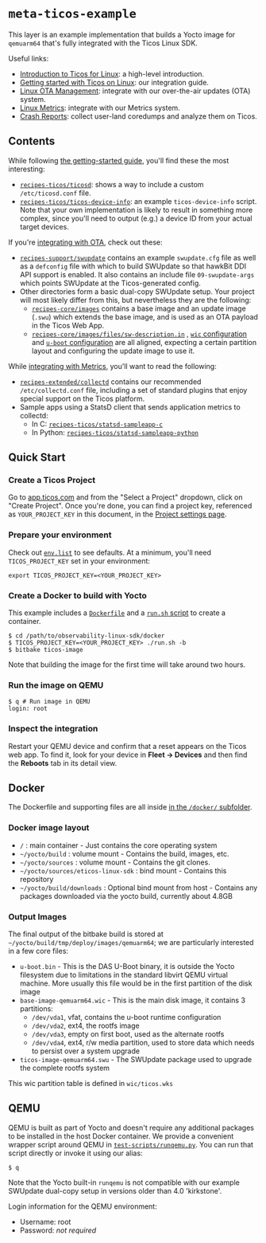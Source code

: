 # `meta-ticos-example`

This layer is an example implementation that builds a Yocto image for
`qemuarm64` that's fully integrated with the Ticos Linux SDK.

Useful links:

- [Introduction to Ticos for Linux][docs-linux-introduction]: a high-level
  introduction.
- [Getting started with Ticos on Linux][docs-linux-getting-started]: our
  integration guide.
- [Linux OTA Management][docs-linux-ota]: integrate with our over-the-air
  updates (OTA) system.
- [Linux Metrics][docs-linux-metrics]: integrate with our Metrics system.
- [Crash Reports][docs-linux-coredumps]: collect user-land coredumps and analyze
  them on Ticos.

## Contents

While following [the getting-started guide][docs-linux-getting-started], you'll
find these the most interesting:

- [`recipes-ticos/ticosd`](recipes-ticos/ticosd): shows a way to
  include a custom `/etc/ticosd.conf` file.
- [`recipes-ticos/ticos-device-info`](recipes-ticos/ticos-device-info):
  an example `ticos-device-info` script. Note that your own implementation is
  likely to result in something more complex, since you'll need to output (e.g.)
  a device ID from your actual target devices.

If you're [integrating with OTA][docs-linux-ota], check out these:

- [`recipes-support/swupdate`](recipes-support/swupdate) contains an example
  `swupdate.cfg` file as well as a `defconfig` file with which to build SWUpdate
  so that hawkBit DDI API support is enabled. It also contains an include file
  `09-swupdate-args` which points SWUpdate at the Ticos-generated config.
- Other directories form a basic dual-copy SWUpdate setup. Your project will
  most likely differ from this, but nevertheless they are the following:
  - [`recipes-core/images`](recipes-core/images) contains a base image and an
    update image (`.swu`) which extends the base image, and is used as an OTA
    payload in the Ticos Web App.
  - [`recipes-core/images/files/sw-description.in`](recipes-core/images/files/sw-description.in)
    , [`wic` configuration](wic) and
    [`u-boot` configuration](recipes-bsp/u-boot) are all aligned, expecting a
    certain partition layout and configuring the update image to use it.

While [integrating with Metrics][docs-linux-metrics], you'll want to read the
following:

- [`recipes-extended/collectd`](recipes-extended/collectd) contains our
  recommended `/etc/collectd.conf` file, including a set of standard plugins
  that enjoy special support on the Ticos platform.
- Sample apps using a StatsD client that sends application metrics to collectd:
  - In C:
    [`recipes-ticos/statsd-sampleapp-c`](recipes-ticos/statsd-sampleapp-c)
  - In Python:
    [`recipes-ticos/statsd-sampleapp-python`](recipes-ticos/statsd-sampleapp-python)

## Quick Start

### Create a Ticos Project

Go to [app.ticos.com](https://app.ticos.com) and from the "Select a
Project" dropdown, click on "Create Project". Once you're done, you can find a
project key, referenced as `YOUR_PROJECT_KEY` in this document, in the
[Project settings page](https://app.ticos.com/organizations/-/projects/-/settings).

### Prepare your environment

Check out [`env.list`](/docker/env.list) to see defaults. At a minimum, you'll
need `TICOS_PROJECT_KEY` set in your environment:

```shell
export TICOS_PROJECT_KEY=<YOUR_PROJECT_KEY>
```

### Create a Docker to build with Yocto

This example includes a [`Dockerfile`](/docker/Dockerfile) and a
[`run.sh` script](/docker/run.sh) to create a container.

```shell
$ cd /path/to/observability-linux-sdk/docker
$ TICOS_PROJECT_KEY=<YOUR_PROJECT_KEY> ./run.sh -b
$ bitbake ticos-image
```

Note that building the image for the first time will take around two hours.

### Run the image on QEMU

```shell
$ q # Run image in QEMU
login: root
```

### Inspect the integration

Restart your QEMU device and confirm that a reset appears on the Ticos web
app. To find it, look for your device in **Fleet -> Devices** and then find the
**Reboots** tab in its detail view.

## Docker

The Dockerfile and supporting files are all inside
[in the `/docker/` subfolder](/docker/).

### Docker image layout

- `/` : main container - Just contains the core operating system
- `~/yocto/build` : volume mount - Contains the build, images, etc.
- `~/yocto/sources` : volume mount - Contains the git clones.
- `~/yocto/sources/eticos-linux-sdk` : bind mount - Contains this repository
- `~/yocto/build/downloads` : Optional bind mount from host - Contains any
  packages downloaded via the yocto build, currently about 4.8GB

### Output Images

The final output of the bitbake build is stored at
`~/yocto/build/tmp/deploy/images/qemuarm64`; we are particularly interested in a
few core files:

- `u-boot.bin` - This is the DAS U-Boot binary, it is outside the Yocto
  filesystem due to limitations in the standard libvirt QEMU virtual machine.
  More usually this file would be in the first partition of the disk image
- `base-image-qemuarm64.wic` - This is the main disk image, it contains 3
  partitions:
  - `/dev/vda1`, vfat, contains the u-boot runtime configuration
  - `/dev/vda2`, ext4, the rootfs image
  - `/dev/vda3`, empty on first boot, used as the alternate rootfs
  - `/dev/vda4`, ext4, r/w media partition, used to store data which needs to
    persist over a system upgrade
- `ticos-image-qemuarm64.swu` - The SWUpdate package used to upgrade the
  complete rootfs system

This wic partition table is defined in `wic/ticos.wks`

## QEMU

QEMU is built as part of Yocto and doesn't require any additional packages to be
installed in the host Docker container. We provide a convenient wrapper script
around QEMU in [`test-scripts/runqemu.py`](/test-scripts/runqemu.py). You can
run that script directly or invoke it using our alias:

```
$ q
```

Note that the Yocto built-in `runqemu` is not compatible with our example
SWUpdate dual-copy setup in versions older than 4.0 'kirkstone'.

Login information for the QEMU environment:

- Username: root
- Password: _not required_

[docs-linux-introduction]: https://docs.ticos.com/docs/linux/introduction
[docs-linux-getting-started]: https://ticos.io/linux-getting-started
[docs-linux-metrics]: https://ticos.io/linux-metrics
[docs-linux-ota]: https://ticos.io/linux-ota-integration-guide
[docs-linux-coredumps]: https://ticos.io/linux-coredumps
